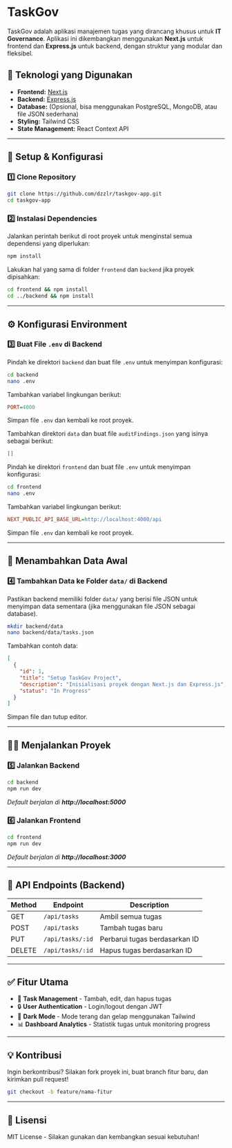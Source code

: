 # TaskGov

TaskGov adalah aplikasi manajemen tugas yang dirancang khusus untuk **IT Governance**. Aplikasi ini dikembangkan menggunakan **Next.js** untuk frontend dan **Express.js** untuk backend, dengan struktur yang modular dan fleksibel.

## 🚀 Teknologi yang Digunakan
- **Frontend:** [Next.js](https://nextjs.org/)
- **Backend:** [Express.js](https://expressjs.com/)
- **Database:** (Opsional, bisa menggunakan PostgreSQL, MongoDB, atau file JSON sederhana)
- **Styling:** Tailwind CSS
- **State Management:** React Context API

---

## 📌 Setup & Konfigurasi

### 1️⃣ Clone Repository
```sh
git clone https://github.com/dzzlr/taskgov-app.git
cd taskgov-app
```

### 2️⃣ Instalasi Dependencies
Jalankan perintah berikut di root proyek untuk menginstal semua dependensi yang diperlukan:

```sh
npm install
```

Lakukan hal yang sama di folder `frontend` dan `backend` jika proyek dipisahkan:
```sh
cd frontend && npm install
cd ../backend && npm install
```

---

## ⚙️ Konfigurasi Environment

### 3️⃣ Buat File `.env` di Backend
Pindah ke direktori `backend` dan buat file `.env` untuk menyimpan konfigurasi:

```sh
cd backend
nano .env
```

Tambahkan variabel lingkungan berikut:
```ini
PORT=4000
```

Simpan file `.env` dan kembali ke root proyek.

Tambahkan direktori `data` dan buat file `auditFindings.json` yang isinya sebagai berikut:
```json
[]
```

Pindah ke direktori `frontend` dan buat file `.env` untuk menyimpan konfigurasi:

```sh
cd frontend
nano .env
```

Tambahkan variabel lingkungan berikut:
```ini
NEXT_PUBLIC_API_BASE_URL=http://localhost:4000/api
```

Simpan file `.env` dan kembali ke root proyek.

---

## 📂 Menambahkan Data Awal
### 4️⃣ Tambahkan Data ke Folder `data/` di Backend
Pastikan backend memiliki folder `data/` yang berisi file JSON untuk menyimpan data sementara (jika menggunakan file JSON sebagai database).

```sh
mkdir backend/data
nano backend/data/tasks.json
```

Tambahkan contoh data:
```json
[
  {
    "id": 1,
    "title": "Setup TaskGov Project",
    "description": "Inisialisasi proyek dengan Next.js dan Express.js",
    "status": "In Progress"
  }
]
```

Simpan file dan tutup editor.

---

## 🏃‍♂️ Menjalankan Proyek

### 5️⃣ Jalankan Backend
```sh
cd backend
npm run dev
```
_Default berjalan di **http://localhost:5000**_

### 6️⃣ Jalankan Frontend
```sh
cd frontend
npm run dev
```
_Default berjalan di **http://localhost:3000**_

---

## 📡 API Endpoints (Backend)

| Method | Endpoint        | Description |
|--------|----------------|-------------|
| GET    | `/api/tasks`   | Ambil semua tugas |
| POST   | `/api/tasks`   | Tambah tugas baru |
| PUT    | `/api/tasks/:id` | Perbarui tugas berdasarkan ID |
| DELETE | `/api/tasks/:id` | Hapus tugas berdasarkan ID |

---

## ✅ Fitur Utama
- 🔄 **Task Management** - Tambah, edit, dan hapus tugas
- 🔒 **User Authentication** - Login/logout dengan JWT
- 🌙 **Dark Mode** - Mode terang dan gelap menggunakan Tailwind
- 📊 **Dashboard Analytics** - Statistik tugas untuk monitoring progress

---

## 💡 Kontribusi
Ingin berkontribusi? Silakan fork proyek ini, buat branch fitur baru, dan kirimkan pull request!

```sh
git checkout -b feature/nama-fitur
```

---

## 📝 Lisensi
MIT License - Silakan gunakan dan kembangkan sesuai kebutuhan!

